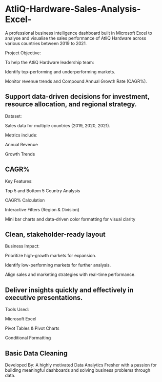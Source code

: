 # AtliQ-Hardware-Sales-Analysis-Excel-

A professional business intelligence dashboard built in Microsoft Excel to analyse and visualise the sales performance of AtliQ Hardware across various countries between 2019 to 2021.


Project Objective:

To help the AtliQ Hardware leadership team:

Identify top-performing and underperforming markets.

Monitor revenue trends and Compound Annual Growth Rate (CAGR%).

Support data-driven decisions for investment, resource allocation, and regional strategy.
-----------------------

Dataset:

Sales data for multiple countries (2019, 2020, 2021).

Metrics include:

Annual Revenue

Growth Trends

CAGR%
------------------------

Key Features:

Top 5 and Bottom 5 Country Analysis

CAGR% Calculation

Interactive Filters (Region & Division)

Mini bar charts and data-driven color formatting for visual clarity

Clean, stakeholder-ready layout
-------------------------------------------------

Business Impact:

Prioritize high-growth markets for expansion.

Identify low-performing markets for further analysis.

Align sales and marketing strategies with real-time performance.

Deliver insights quickly and effectively in executive presentations.
-------------------------------------------------------------------------------

Tools Used:

Microsoft Excel

Pivot Tables & Pivot Charts

Conditional Formatting

Basic Data Cleaning
--------------------------------
Developed By:
A highly motivated Data Analytics Fresher with a passion for building meaningful dashboards and solving business problems through data.
